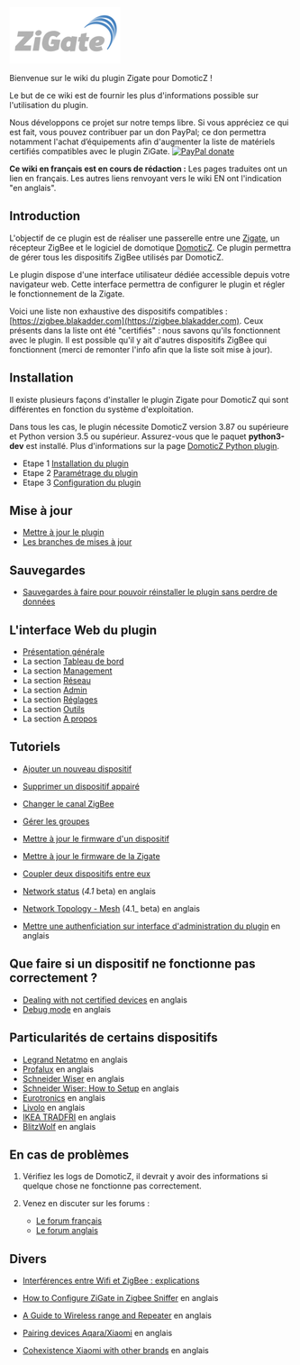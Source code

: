 ![zigate.fr](../Images/ZiGate.png)

Bienvenue sur le wiki du plugin Zigate pour DomoticZ !

Le but de ce wiki est de fournir les plus d'informations possible sur l'utilisation du plugin.

Nous développons ce projet sur notre temps libre. Si vous appréciez ce qui est fait, vous pouvez contribuer par un don PayPal; ce don permettra notamment l'achat d’équipements afin d'augmenter la liste de matériels certifiés compatibles avec le plugin ZiGate. [![PayPal donate](https://camo.githubusercontent.com/d5d24e33e2f4b6fe53987419a21b203c03789a8f/68747470733a2f2f696d672e736869656c64732e696f2f62616467652f446f6e6174652d50617950616c2d677265656e2e737667)](https://paypal.me/pipiche)

**Ce wiki en français est en cours de rédaction :** Les pages traduites ont un lien en français. Les autres liens renvoyant vers le wiki EN ont l'indication "en anglais". 


## Introduction

L'objectif de ce plugin est de réaliser une passerelle entre une [Zigate](https://zigate.fr), un récepteur ZigBee et le logiciel de domotique [DomoticZ](https://www.domoticz.com). Ce plugin permettra de gérer tous les dispositifs ZigBee utilisés par DomoticZ.

Le plugin dispose d'une interface utilisateur dédiée accessible depuis votre navigateur web. Cette interface permettra de configurer le plugin et régler le fonctionnement de la Zigate.

Voici une liste non exhaustive des dispositifs compatibles : [https://zigbee.blakadder.com](https://zigbee.blakadder.com). Ceux présents dans la liste ont été "certifiés" : nous savons qu'ils fonctionnent avec le plugin. 
Il est possible qu'il y ait d'autres dispositifs ZigBee qui fonctionnent (merci de remonter l'info afin que la liste soit mise à jour).


## Installation

Il existe plusieurs façons d'installer le plugin Zigate pour DomoticZ qui sont différentes en fonction du système d'exploitation.

Dans tous les cas, le plugin nécessite DomoticZ version 3.87 ou supérieure et Python version 3.5 ou supérieur. Assurez-vous que le paquet __python3-dev__ est installé. Plus d'informations sur la page [DomoticZ Python plugin](https://www.domoticz.com/wiki/Using_Python_plugins).


* Etape 1 [Installation du plugin](Plugin_Installation.md)
* Etape 2 [Paramétrage du plugin](Plugin_Parametrage.md)
* Etape 3 [Configuration du plugin](Plugin_Configuration.md)


## Mise à jour

* [Mettre à jour le plugin](Plugin_Mise-a-jour.md#mettre-à-jour-le-plugin)
* [Les branches de mises à jour](Plugin_Mise-a-jour.md#les-branches-de-mise-à-jour)


## Sauvegardes

* [Sauvegardes à faire pour pouvoir réinstaller le plugin sans perdre de données](Plugin_Sauvegardes.md)


## L'interface Web du plugin

* [Présentation générale](WebUI_Presentation-generale.md)
* La section [Tableau de bord](WebUI_Tableau-de-bord.md)
* La section [Management](WebUI_Management.md)
* La section [Réseau](WebUI_Reseau.md)
* La section [Admin](WebUI_Admin.md)
* La section [Réglages](WebUI_Reglages.md)
* La section [Outils](WebUI_Outils.md)
* La section [A propos](WebUI_A-propos.md)


## Tutoriels

* [Ajouter un nouveau dispositif](Tuto_Appairage-dispositif.md)
* [Supprimer un dispositif appairé](Tuto_Supprimer-un-dispositif.md)
* [Changer le canal ZigBee](Tuto_Changer-le-canal-ZigBee.md)
* [Gérer les groupes](Tuto_Gerer-les-groupes.md)
* [Mettre à jour le firmware d'un dispositif](Tuto_Maj-firmware-dispositif.md)
* [Mettre à jour le firmware de la Zigate](Tuto_Maj-firmware-zigate.md)
* [Coupler deux dispositifs entre eux](Tuto_Coupler-deux-dispositifs.md)

* [Network status](../en-eng/Network-Status.md) (_4.1_ beta) en anglais
* [Network Topology - Mesh](../en-eng/Network-Topology---LQI-report.md) (4.1_ beta) en anglais
* [Mettre une authenficiation sur interface d'administration du plugin](../en-eng/DashboardAccessBasicAuth.md) en anglais


## Que faire si un dispositif ne fonctionne pas correctement ?

* [Dealing with not certified devices](../en-eng/Dealing-with-none-certified-device.md) en anglais
* [Debug mode](../en-eng/Plugin-debuging-mode.md) en anglais


## Particularités de certains dispositifs

* [Legrand Netatmo](../en-eng/Legrand-Netatmo-corner.md) en anglais
* [Profalux](../en-eng/Profalux-corner.md) en anglais
* [Schneider Wiser](../en-eng/Schneider_Wiser_Corner.md) en anglais
* [Schneider Wiser: How to Setup](../en-eng/Wiser-Setup.md) en anglais
* [Eurotronics](../en-eng/Eurotronics-corner.md) en anglais
* [Livolo](../en-eng/Livolo-corner.md) en anglais
* [IKEA TRADFRI](../en-eng/IKEA-Tradfri-corner.md) en anglais
* [BlitzWolf](../en-eng/Blitzwolf-corner.md) en anglais


## En cas de problèmes

1. Vérifiez les logs de DomoticZ, il devrait y avoir des informations si quelque chose ne fonctionne pas correctement.
2. Venez en discuter sur les forums :

   * [Le forum français](https://easydomoticz.com/forum/viewforum.php?f=28)
   * [Le forum anglais](https://www.domoticz.com/forum/viewforum.php?f=68)



## Divers

* [Interférences entre Wifi et ZigBee : explications](Info_ZigBee-et-Wifi.md)

* [How to Configure ZiGate in Zigbee Sniffer](../en-eng/Zigate-Sniffer.md)  en anglais
* [A Guide to Wireless range and Repeater](https://support.smartthings.com/hc/en-us/articles/209963206-A-guide-to-wireless-range-and-repeaters) en anglais
* [Pairing devices Aqara/Xiaomi](https://community.hubitat.com/t/xiaomi-aqara-devices-pairing-keeping-them-connected/623) en anglais
* [Cohexistence Xiaomi with other brands](https://community.hubitat.com/t/xiaomi-aqara-devices-pairing-keeping-them-connected/623) en anglais 

